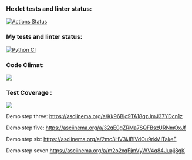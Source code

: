 ### Hexlet tests and linter status:

[![Actions Status](https://github.com/Orloff-Star/python-project-50/actions/workflows/hexlet-check.yml/badge.svg)](https://github.com/Orloff-Star/python-project-50/actions)    


### My tests and linter status:

[![Python CI](https://github.com/Orloff-Star/python-project-50/actions/workflows/project-check.yml/badge.svg)](https://github.com/Orloff-Star/python-project-50/actions/workflows/project-check.yml)


### Code Climat: 

<a href="https://codeclimate.com/github/Orloff-Star/python-project-50/maintainability"><img src="https://api.codeclimate.com/v1/badges/33303850e645948fbe9d/maintainability" /></a>

### Test Coverage :
<a href="https://codeclimate.com/github/Orloff-Star/python-project-50/test_coverage"><img src="https://api.codeclimate.com/v1/badges/33303850e645948fbe9d/test_coverage" /></a>


Demo step three:
https://asciinema.org/a/Kk96Bjc9TA18qzJmJ37YDcn1z

Demo step five:
https://asciinema.org/a/32qE0gZRMa7SQFBszURNmOxJf

Demo step six:
https://asciinema.org/a/2mc3HV3iJBlVdOu9rkMlTakeE

Demo step seven
https://asciinema.org/a/m2o2xqFjmVyWV4q84Juajj8gK
